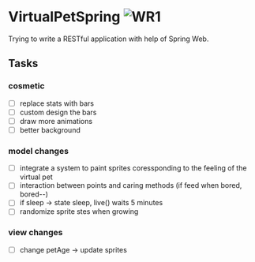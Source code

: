 # VirtualPetSpring ![WR1](https://user-images.githubusercontent.com/88434438/159185828-e0fc4a44-cb93-45a1-866b-3ad08ff9e9cc.gif)

Trying to write a RESTful application with help of Spring Web.

## Tasks

### cosmetic
- [ ] replace stats with bars
- [ ] custom design the bars
- [ ] draw more animations
- [ ] better background

### model changes
- [ ] integrate a system to paint sprites coressponding to the feeling of the virtual pet
- [ ] interaction between points and caring methods (if feed when bored, bored--)
- [ ] if sleep -> state sleep, live() waits 5 minutes
- [ ] randomize sprite stes when growing

### view changes
- [ ] change petAge -> update sprites





